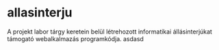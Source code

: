 # allasinterju
A projekt labor tárgy keretein belül létrehozott informatikai állásinterjúkat támogató webalkalmazás programkódja.
asdasd
